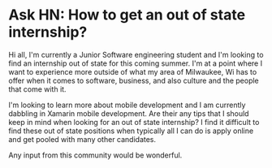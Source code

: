 # Ask HN: How to get an out of state internship?

Hi all, I&#x27;m currently a Junior Software engineering student and I&#x27;m looking to find an internship out of state for this coming summer. I&#x27;m at a point where I want to experience more outside of what my area of Milwaukee, Wi has to offer when it comes to software, business, and also culture and the people that come with it.<p>I&#x27;m looking to learn more about mobile development and I am currently dabbling in Xamarin mobile development. Are their any tips that I should keep in mind when looking for an out of state internship? I find it difficult to find these out of state positions when typically all I can do is apply online and get pooled with many other candidates.<p>Any input from this community would be wonderful.
